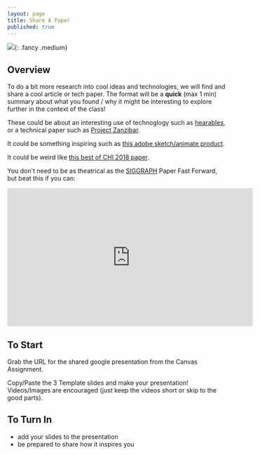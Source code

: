 ```yaml
---
layout: page
title: Share A Paper
published: true
---
```


![](img/schematics.gif){: .fancy .medium}


## Overview

To do a bit more research into cool ideas and technologies, we will find and share a cool article or tech paper. The format will be a __quick__ (max 1 min) summary about what you found / why it might be interesting to explore further in the context of the class!

These could be about an interesting use of technoglogy such as [hearables](https://www.fastcompany.com/90212065/the-future-is-ear-why-hearables-are-finally-techs-next-big-thing), or a technical paper such as [Project Zanzibar](https://www.microsoft.com/en-us/research/project/project-zanzibar/#!publications). 

It could be something inspiring such as [this adobe sketch/animate product](https://www.sketchbook.com/blog/motion-new-app-sketchbook-pro-members/).

It could be weird like [this best of CHI 2018 paper](https://dl.acm.org/citation.cfm?id=3173574.3173784).

You don't need to be as theatrical as the [SIGGRAPH](https://www.siggraph.org/) Paper Fast Forward, but beat this if you can: 

<iframe width="560" height="315" src="https://www.youtube.com/embed/CV_14aUBxsI?start=4755" frameborder="0" allow="accelerometer; autoplay; encrypted-media; gyroscope; picture-in-picture" allowfullscreen></iframe>


## To Start

Grab the URL for the shared google presentation from the Canvas Assignment.

Copy/Paste the 3 Template slides and make your presentation!  Videos/Images are encouraged (just keep the videos short or skip to the good parts).

## To Turn In

* add your slides to the presentation
* be prepared to share how it inspires you


